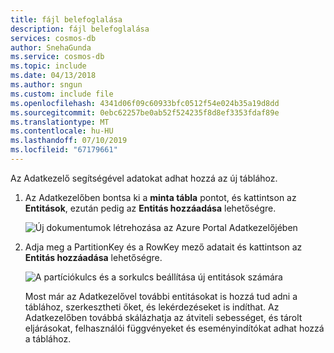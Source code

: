 ```yaml
---
title: fájl belefoglalása
description: fájl belefoglalása
services: cosmos-db
author: SnehaGunda
ms.service: cosmos-db
ms.topic: include
ms.date: 04/13/2018
ms.author: sngun
ms.custom: include file
ms.openlocfilehash: 4341d06f09c60933bfc0512f54e024b35a19d8dd
ms.sourcegitcommit: 0ebc62257be0ab52f524235f8d8ef3353fdaf89e
ms.translationtype: MT
ms.contentlocale: hu-HU
ms.lasthandoff: 07/10/2019
ms.locfileid: "67179661"
---
```

Az Adatkezelő segítségével adatokat adhat hozzá az új táblához.

1. Az Adatkezelőben bontsa ki a **minta tábla** pontot, és kattintson az **Entitások**, ezután pedig az **Entitás hozzáadása** lehetőségre.

   ![Új dokumentumok létrehozása az Azure Portal Adatkezelőjében](./media/cosmos-db-create-table-add-sample-data/azure-cosmosdb-data-explorer-new-document.png)

2. Adja meg a PartitionKey és a RowKey mező adatait és kattintson az **Entitás hozzáadása** lehetőségre.

   ![A partíciókulcs és a sorkulcs beállítása új entitások számára](./media/cosmos-db-create-table-add-sample-data/azure-cosmosdb-data-explorer-new-entity.png)
  
    Most már az Adatkezelővel további entitásokat is hozzá tud adni a táblához, szerkesztheti őket, és lekérdezéseket is indíthat. Az Adatkezelőben továbbá skálázhatja az átviteli sebességet, és tárolt eljárásokat, felhasználói függvényeket és eseményindítókat adhat hozzá a táblához.